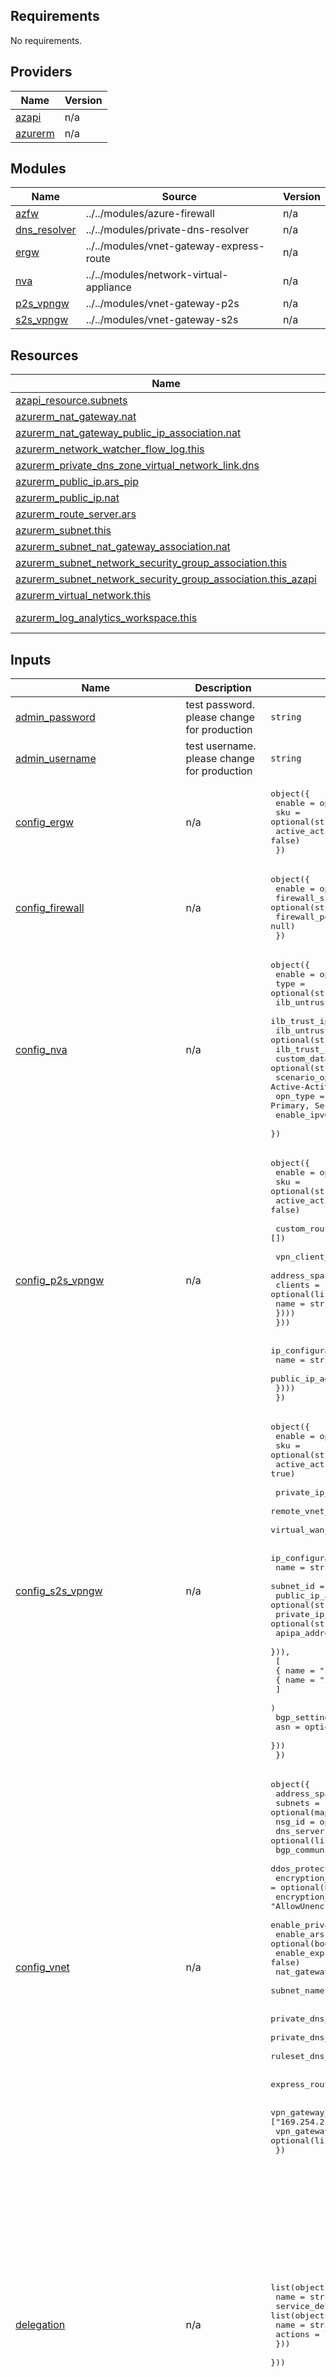 

<!-- BEGIN_TF_DOCS -->
## Requirements

No requirements.

## Providers

| Name | Version |
|------|---------|
| <a name="provider_azapi"></a> [azapi](#provider\_azapi) | n/a |
| <a name="provider_azurerm"></a> [azurerm](#provider\_azurerm) | n/a |

## Modules

| Name | Source | Version |
|------|--------|---------|
| <a name="module_azfw"></a> [azfw](#module\_azfw) | ../../modules/azure-firewall | n/a |
| <a name="module_dns_resolver"></a> [dns\_resolver](#module\_dns\_resolver) | ../../modules/private-dns-resolver | n/a |
| <a name="module_ergw"></a> [ergw](#module\_ergw) | ../../modules/vnet-gateway-express-route | n/a |
| <a name="module_nva"></a> [nva](#module\_nva) | ../../modules/network-virtual-appliance | n/a |
| <a name="module_p2s_vpngw"></a> [p2s\_vpngw](#module\_p2s\_vpngw) | ../../modules/vnet-gateway-p2s | n/a |
| <a name="module_s2s_vpngw"></a> [s2s\_vpngw](#module\_s2s\_vpngw) | ../../modules/vnet-gateway-s2s | n/a |

## Resources

| Name | Type |
|------|------|
| [azapi_resource.subnets](https://registry.terraform.io/providers/azure/azapi/latest/docs/resources/resource) | resource |
| [azurerm_nat_gateway.nat](https://registry.terraform.io/providers/hashicorp/azurerm/latest/docs/resources/nat_gateway) | resource |
| [azurerm_nat_gateway_public_ip_association.nat](https://registry.terraform.io/providers/hashicorp/azurerm/latest/docs/resources/nat_gateway_public_ip_association) | resource |
| [azurerm_network_watcher_flow_log.this](https://registry.terraform.io/providers/hashicorp/azurerm/latest/docs/resources/network_watcher_flow_log) | resource |
| [azurerm_private_dns_zone_virtual_network_link.dns](https://registry.terraform.io/providers/hashicorp/azurerm/latest/docs/resources/private_dns_zone_virtual_network_link) | resource |
| [azurerm_public_ip.ars_pip](https://registry.terraform.io/providers/hashicorp/azurerm/latest/docs/resources/public_ip) | resource |
| [azurerm_public_ip.nat](https://registry.terraform.io/providers/hashicorp/azurerm/latest/docs/resources/public_ip) | resource |
| [azurerm_route_server.ars](https://registry.terraform.io/providers/hashicorp/azurerm/latest/docs/resources/route_server) | resource |
| [azurerm_subnet.this](https://registry.terraform.io/providers/hashicorp/azurerm/latest/docs/resources/subnet) | resource |
| [azurerm_subnet_nat_gateway_association.nat](https://registry.terraform.io/providers/hashicorp/azurerm/latest/docs/resources/subnet_nat_gateway_association) | resource |
| [azurerm_subnet_network_security_group_association.this](https://registry.terraform.io/providers/hashicorp/azurerm/latest/docs/resources/subnet_network_security_group_association) | resource |
| [azurerm_subnet_network_security_group_association.this_azapi](https://registry.terraform.io/providers/hashicorp/azurerm/latest/docs/resources/subnet_network_security_group_association) | resource |
| [azurerm_virtual_network.this](https://registry.terraform.io/providers/hashicorp/azurerm/latest/docs/resources/virtual_network) | resource |
| [azurerm_log_analytics_workspace.this](https://registry.terraform.io/providers/hashicorp/azurerm/latest/docs/data-sources/log_analytics_workspace) | data source |

## Inputs

| Name | Description | Type | Default | Required |
|------|-------------|------|---------|:--------:|
| <a name="input_admin_password"></a> [admin\_password](#input\_admin\_password) | test password. please change for production | `string` | `"Password123"` | no |
| <a name="input_admin_username"></a> [admin\_username](#input\_admin\_username) | test username. please change for production | `string` | `"azureuser"` | no |
| <a name="input_config_ergw"></a> [config\_ergw](#input\_config\_ergw) | n/a | <pre>object({<br>    enable        = optional(bool, false)<br>    sku           = optional(string, "ErGw1AZ")<br>    active_active = optional(bool, false)<br>  })</pre> | <pre>{<br>  "enable": false,<br>  "sku": "ErGw1AZ"<br>}</pre> | no |
| <a name="input_config_firewall"></a> [config\_firewall](#input\_config\_firewall) | n/a | <pre>object({<br>    enable             = optional(bool, false)<br>    firewall_sku       = optional(string, "Basic")<br>    firewall_policy_id = optional(string, null)<br>  })</pre> | <pre>{<br>  "enable": false,<br>  "firewall_policy_id": null,<br>  "firewall_sku": "Basic"<br>}</pre> | no |
| <a name="input_config_nva"></a> [config\_nva](#input\_config\_nva) | n/a | <pre>object({<br>    enable           = optional(bool, false)<br>    type             = optional(string, "cisco")<br>    ilb_untrust_ip   = optional(string)<br>    ilb_trust_ip     = optional(string)<br>    ilb_untrust_ipv6 = optional(string)<br>    ilb_trust_ipv6   = optional(string)<br>    custom_data      = optional(string)<br>    scenario_option  = optional(string, "TwoNics") # Active-Active, TwoNics<br>    opn_type         = optional(string, "TwoNics") # Primary, Secondary, TwoNics<br>    enable_ipv6      = optional(bool, false)<br>  })</pre> | <pre>{<br>  "custom_data": null,<br>  "enable": false,<br>  "enable_ipv6": false,<br>  "internal_lb_addr": null,<br>  "opn_type": "TwoNics",<br>  "scenario_option": "TwoNics",<br>  "type": "cisco"<br>}</pre> | no |
| <a name="input_config_p2s_vpngw"></a> [config\_p2s\_vpngw](#input\_config\_p2s\_vpngw) | n/a | <pre>object({<br>    enable        = optional(bool, false)<br>    sku           = optional(string, "VpnGw1AZ")<br>    active_active = optional(bool, false)<br><br>    custom_route_address_prefixes = optional(list(string), [])<br><br>    vpn_client_configuration = optional(object({<br>      address_space = optional(list(string))<br>      clients = optional(list(object({<br>        name = string<br>      })))<br>    }))<br><br>    ip_configuration = optional(list(object({<br>      name                   = string<br>      public_ip_address_name = optional(string)<br>    })))<br>  })</pre> | <pre>{<br>  "enable": false,<br>  "ip_configuration": [<br>    {<br>      "name": "ip-config",<br>      "public_ip_address_name": null<br>    }<br>  ],<br>  "sku": "VpnGw1AZ"<br>}</pre> | no |
| <a name="input_config_s2s_vpngw"></a> [config\_s2s\_vpngw](#input\_config\_s2s\_vpngw) | n/a | <pre>object({<br>    enable        = optional(bool, false)<br>    sku           = optional(string, "VpnGw1AZ")<br>    active_active = optional(bool, true)<br><br>    private_ip_address_enabled  = optional(bool, true)<br>    remote_vnet_traffic_enabled = optional(bool, true)<br>    virtual_wan_traffic_enabled = optional(bool, true)<br><br>    ip_configuration = optional(list(object({<br>      name                          = string<br>      subnet_id                     = optional(string)<br>      public_ip_address_name        = optional(string)<br>      private_ip_address_allocation = optional(string)<br>      apipa_addresses               = optional(list(string))<br>      })),<br>      [<br>        { name = "ipconf0" },<br>        { name = "ipconf1" }<br>      ]<br>    )<br>    bgp_settings = optional(object({<br>      asn = optional(string)<br>    }))<br>  })</pre> | <pre>{<br>  "active_active": true,<br>  "bgp_settings": {<br>    "asn": 65515<br>  },<br>  "enable": false,<br>  "ip_configuration": [<br>    {<br>      "name": "ip-config0"<br>    },<br>    {<br>      "name": "ip-config1"<br>    }<br>  ],<br>  "sku": "VpnGw1AZ"<br>}</pre> | no |
| <a name="input_config_vnet"></a> [config\_vnet](#input\_config\_vnet) | n/a | <pre>object({<br>    address_space                = list(string)<br>    subnets                      = optional(map(any), {})<br>    nsg_id                       = optional(string)<br>    dns_servers                  = optional(list(string))<br>    bgp_community                = optional(string, null)<br>    ddos_protection_plan_id      = optional(string, null)<br>    encryption_enabled           = optional(bool, false)<br>    encryption_enforcement       = optional(string, "AllowUnencrypted") # DropUnencrypted, AllowUnencrypted<br>    enable_private_dns_resolver  = optional(bool, false)<br>    enable_ars                   = optional(bool, false)<br>    enable_express_route_gateway = optional(bool, false)<br>    nat_gateway_subnet_names     = optional(list(string), [])<br>    subnet_names_private_dns     = optional(list(string), [])<br><br>    private_dns_inbound_subnet_name  = optional(string, null)<br>    private_dns_outbound_subnet_name = optional(string, null)<br>    ruleset_dns_forwarding_rules     = optional(map(any), {})<br><br>    express_route_gateway_sku = optional(string, "Standard")<br><br>    vpn_gateway_ip_config0_apipa_addresses = optional(list(string), ["169.254.21.1"])<br>    vpn_gateway_ip_config1_apipa_addresses = optional(list(string), ["169.254.21.5"])<br>  })</pre> | n/a | yes |
| <a name="input_delegation"></a> [delegation](#input\_delegation) | n/a | <pre>list(object({<br>    name = string<br>    service_delegation = list(object({<br>      name    = string<br>      actions = list(string)<br>    }))<br>  }))</pre> | <pre>[<br>  {<br>    "name": "Microsoft.Web/serverFarms",<br>    "service_delegation": [<br>      {<br>        "actions": [<br>          "Microsoft.Network/virtualNetworks/subnets/action"<br>        ],<br>        "name": "Microsoft.Web/serverFarms"<br>      }<br>    ]<br>  },<br>  {<br>    "name": "Microsoft.Network/dnsResolvers",<br>    "service_delegation": [<br>      {<br>        "actions": [<br>          "Microsoft.Network/virtualNetworks/subnets/join/action"<br>        ],<br>        "name": "Microsoft.Network/dnsResolvers"<br>      }<br>    ]<br>  }<br>]</pre> | no |
| <a name="input_deploy_windows_mgmt"></a> [deploy\_windows\_mgmt](#input\_deploy\_windows\_mgmt) | deploy windows management vm in a management subnet | `bool` | `false` | no |
| <a name="input_dns_zone_linked_rulesets"></a> [dns\_zone\_linked\_rulesets](#input\_dns\_zone\_linked\_rulesets) | private dns rulesets | `map(any)` | `{}` | no |
| <a name="input_dns_zones_linked_to_vnet"></a> [dns\_zones\_linked\_to\_vnet](#input\_dns\_zones\_linked\_to\_vnet) | dns zones linked to vnet | <pre>list(object({<br>    name                 = string<br>    registration_enabled = optional(bool, false)<br>  }))</pre> | `[]` | no |
| <a name="input_enable_diagnostics"></a> [enable\_diagnostics](#input\_enable\_diagnostics) | enable diagnostics | `bool` | `false` | no |
| <a name="input_enable_ipv6"></a> [enable\_ipv6](#input\_enable\_ipv6) | enable ipv6 | `bool` | `true` | no |
| <a name="input_env"></a> [env](#input\_env) | environment name | `string` | `"dev"` | no |
| <a name="input_flow_log_nsg_ids"></a> [flow\_log\_nsg\_ids](#input\_flow\_log\_nsg\_ids) | flow log nsg id | `list(string)` | `[]` | no |
| <a name="input_location"></a> [location](#input\_location) | vnet region location | `string` | n/a | yes |
| <a name="input_log_analytics_workspace_name"></a> [log\_analytics\_workspace\_name](#input\_log\_analytics\_workspace\_name) | log analytics workspace name | `string` | `null` | no |
| <a name="input_mgmt_subnet_address_prefix"></a> [mgmt\_subnet\_address\_prefix](#input\_mgmt\_subnet\_address\_prefix) | management subnet address prefix | `string` | `""` | no |
| <a name="input_network_watcher_name"></a> [network\_watcher\_name](#input\_network\_watcher\_name) | network watcher name | `string` | `null` | no |
| <a name="input_network_watcher_resource_group"></a> [network\_watcher\_resource\_group](#input\_network\_watcher\_resource\_group) | network watcher resource group | `string` | `null` | no |
| <a name="input_nsg_subnet_map"></a> [nsg\_subnet\_map](#input\_nsg\_subnet\_map) | subnets to associate to nsg | `map(any)` | `{}` | no |
| <a name="input_nva_image"></a> [nva\_image](#input\_nva\_image) | source image reference | `map(any)` | <pre>{<br>  "cisco": {<br>    "offer": "cisco-csr-1000v",<br>    "publisher": "cisco",<br>    "sku": "17_3_4a-byol",<br>    "version": "latest"<br>  },<br>  "linux": {<br>    "offer": "0001-com-ubuntu-server-focal",<br>    "publisher": "Canonical",<br>    "sku": "20_04-lts",<br>    "version": "latest"<br>  },<br>  "opnsense": {<br>    "offer": "freebsd-13_1",<br>    "publisher": "thefreebsdfoundation",<br>    "sku": "13_1-release",<br>    "version": "latest"<br>  }<br>}</pre> | no |
| <a name="input_opn_script_uri"></a> [opn\_script\_uri](#input\_opn\_script\_uri) | URI for Custom OPN Script and Config | `string` | `"https://raw.githubusercontent.com/kaysalawu/opnazure/master/scripts/"` | no |
| <a name="input_opn_type"></a> [opn\_type](#input\_opn\_type) | opn type = Primary, Secondary, TwoNics | `string` | `"TwoNics"` | no |
| <a name="input_opn_version"></a> [opn\_version](#input\_opn\_version) | OPN Version | `string` | `"23.7"` | no |
| <a name="input_prefix"></a> [prefix](#input\_prefix) | prefix to append before all resources | `string` | n/a | yes |
| <a name="input_resource_group"></a> [resource\_group](#input\_resource\_group) | resource group name | `any` | n/a | yes |
| <a name="input_scenario_option"></a> [scenario\_option](#input\_scenario\_option) | scenario\_option = Active-Active, TwoNics | `string` | `"TwoNics"` | no |
| <a name="input_shell_script_name"></a> [shell\_script\_name](#input\_shell\_script\_name) | Shell Script to be executed | `string` | `"configureopnsense.sh"` | no |
| <a name="input_ssh_public_key"></a> [ssh\_public\_key](#input\_ssh\_public\_key) | sh public key data | `string` | `null` | no |
| <a name="input_storage_account"></a> [storage\_account](#input\_storage\_account) | storage account object | `any` | `null` | no |
| <a name="input_tags"></a> [tags](#input\_tags) | tags for all hub resources | `map(any)` | `{}` | no |
| <a name="input_trusted_subnet_address_prefix"></a> [trusted\_subnet\_address\_prefix](#input\_trusted\_subnet\_address\_prefix) | trusted subnet address prefix | `string` | `""` | no |
| <a name="input_user_assigned_ids"></a> [user\_assigned\_ids](#input\_user\_assigned\_ids) | resource ids of user assigned identity | `list(string)` | `[]` | no |
| <a name="input_vnets_linked_to_ruleset"></a> [vnets\_linked\_to\_ruleset](#input\_vnets\_linked\_to\_ruleset) | private dns rulesets | <pre>list(object({<br>    name    = string<br>    vnet_id = string<br>  }))</pre> | `[]` | no |
| <a name="input_vpn_client_configuration"></a> [vpn\_client\_configuration](#input\_vpn\_client\_configuration) | vpn client configuration for vnet gateway | <pre>object({<br>    address_space = list(string)<br>    clients = list(object({<br>      name = string<br>    }))<br>  })</pre> | <pre>{<br>  "address_space": [],<br>  "clients": []<br>}</pre> | no |
| <a name="input_walinux_version"></a> [walinux\_version](#input\_walinux\_version) | WALinuxAgent Version | `string` | `"2.9.1.1"` | no |

## Outputs

| Name | Description |
|------|-------------|
| <a name="output_ars"></a> [ars](#output\_ars) | n/a |
| <a name="output_ars_bgp_asn"></a> [ars\_bgp\_asn](#output\_ars\_bgp\_asn) | n/a |
| <a name="output_ars_bgp_ip0"></a> [ars\_bgp\_ip0](#output\_ars\_bgp\_ip0) | n/a |
| <a name="output_ars_bgp_ip1"></a> [ars\_bgp\_ip1](#output\_ars\_bgp\_ip1) | n/a |
| <a name="output_ars_public_pip"></a> [ars\_public\_pip](#output\_ars\_public\_pip) | n/a |
| <a name="output_ergw"></a> [ergw](#output\_ergw) | n/a |
| <a name="output_ergw_public_ip"></a> [ergw\_public\_ip](#output\_ergw\_public\_ip) | n/a |
| <a name="output_firewall"></a> [firewall](#output\_firewall) | n/a |
| <a name="output_firewall_private_ip"></a> [firewall\_private\_ip](#output\_firewall\_private\_ip) | n/a |
| <a name="output_firewall_public_ip"></a> [firewall\_public\_ip](#output\_firewall\_public\_ip) | n/a |
| <a name="output_p2s_client_certificates"></a> [p2s\_client\_certificates](#output\_p2s\_client\_certificates) | n/a |
| <a name="output_p2s_client_certificates_cert_name"></a> [p2s\_client\_certificates\_cert\_name](#output\_p2s\_client\_certificates\_cert\_name) | n/a |
| <a name="output_p2s_client_certificates_cert_pem"></a> [p2s\_client\_certificates\_cert\_pem](#output\_p2s\_client\_certificates\_cert\_pem) | n/a |
| <a name="output_p2s_client_certificates_cert_pfx"></a> [p2s\_client\_certificates\_cert\_pfx](#output\_p2s\_client\_certificates\_cert\_pfx) | n/a |
| <a name="output_p2s_client_certificates_cert_pfx_password"></a> [p2s\_client\_certificates\_cert\_pfx\_password](#output\_p2s\_client\_certificates\_cert\_pfx\_password) | n/a |
| <a name="output_p2s_client_certificates_print"></a> [p2s\_client\_certificates\_print](#output\_p2s\_client\_certificates\_print) | n/a |
| <a name="output_p2s_client_certificates_private_key_pem"></a> [p2s\_client\_certificates\_private\_key\_pem](#output\_p2s\_client\_certificates\_private\_key\_pem) | n/a |
| <a name="output_p2s_vpngw"></a> [p2s\_vpngw](#output\_p2s\_vpngw) | n/a |
| <a name="output_p2s_vpngw_public_ip"></a> [p2s\_vpngw\_public\_ip](#output\_p2s\_vpngw\_public\_ip) | n/a |
| <a name="output_private_dns_forwarding_ruleset"></a> [private\_dns\_forwarding\_ruleset](#output\_private\_dns\_forwarding\_ruleset) | n/a |
| <a name="output_private_dns_inbound_ep"></a> [private\_dns\_inbound\_ep](#output\_private\_dns\_inbound\_ep) | n/a |
| <a name="output_private_dns_outbound_ep"></a> [private\_dns\_outbound\_ep](#output\_private\_dns\_outbound\_ep) | n/a |
| <a name="output_private_dns_resolver"></a> [private\_dns\_resolver](#output\_private\_dns\_resolver) | n/a |
| <a name="output_s2s_vpngw"></a> [s2s\_vpngw](#output\_s2s\_vpngw) | n/a |
| <a name="output_s2s_vpngw_bgp_asn"></a> [s2s\_vpngw\_bgp\_asn](#output\_s2s\_vpngw\_bgp\_asn) | n/a |
| <a name="output_s2s_vpngw_bgp_default_ip0"></a> [s2s\_vpngw\_bgp\_default\_ip0](#output\_s2s\_vpngw\_bgp\_default\_ip0) | n/a |
| <a name="output_s2s_vpngw_bgp_default_ip1"></a> [s2s\_vpngw\_bgp\_default\_ip1](#output\_s2s\_vpngw\_bgp\_default\_ip1) | n/a |
| <a name="output_s2s_vpngw_private_ip0"></a> [s2s\_vpngw\_private\_ip0](#output\_s2s\_vpngw\_private\_ip0) | n/a |
| <a name="output_s2s_vpngw_private_ip1"></a> [s2s\_vpngw\_private\_ip1](#output\_s2s\_vpngw\_private\_ip1) | n/a |
| <a name="output_s2s_vpngw_public_ip0"></a> [s2s\_vpngw\_public\_ip0](#output\_s2s\_vpngw\_public\_ip0) | n/a |
| <a name="output_s2s_vpngw_public_ip1"></a> [s2s\_vpngw\_public\_ip1](#output\_s2s\_vpngw\_public\_ip1) | n/a |
| <a name="output_subnets"></a> [subnets](#output\_subnets) | n/a |
| <a name="output_vnet"></a> [vnet](#output\_vnet) | n/a |
<!-- END_TF_DOCS -->
